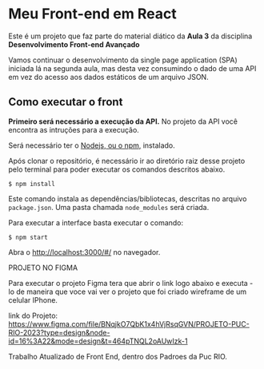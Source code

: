 # Meu Front-end em React

Este é um projeto que faz parte do material diático da **Aula 3** da disciplina **Desenvolvimento Front-end Avançado** 

Vamos continuar o desenvolvimento da single page application (SPA) iniciada lá na segunda aula, mas desta vez consumindo o dado de uma API em vez do acesso aos dados estáticos de um arquivo JSON.


## Como executar o front

**Primeiro será necessário a execução da API.** No projeto da API você encontra as intruções para a execução.

Será necessário ter o [Nodejs, ou o npm,](https://nodejs.org/en/download/) instalado. 

Após clonar o repositório, é necessário ir ao diretório raiz desse projeto pelo terminal para poder executar os comandos descritos abaixo.

```
$ npm install
```

Este comando instala as dependências/bibliotecas, descritas no arquivo `package.json`. Uma pasta chamada `node_modules` será criada.

Para executar a interface basta executar o comando: 

```
$ npm start
```

Abra o [http://localhost:3000/#/](http://localhost:3000/#/) no navegador.

PROJETO NO FIGMA

Para executar o projeto Figma tera que abrir o link logo abaixo e executa - lo de maneira que voce vai ver o projeto que foi criado wireframe de um celular IPhone.

link do Projeto: https://www.figma.com/file/BNqjkO7QbK1x4hVjRsqGVN/PROJETO-PUC-RIO-2023?type=design&node-id=16%3A22&mode=design&t=464pTNQL2oAUwIzk-1

Trabalho Atualizado de Front End, dentro dos Padroes da Puc RIO.
